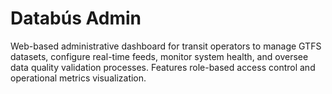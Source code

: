 # Databús Admin

Web-based administrative dashboard for transit operators to manage GTFS datasets, configure real-time feeds, monitor system health, and oversee data quality validation processes. Features role-based access control and operational metrics visualization.
